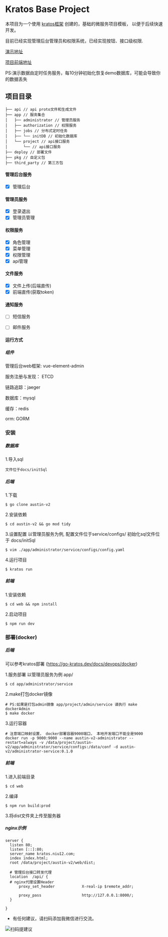 # Kratos Base Project

本项目为一个使用 [kratos框架](https://github.com/go-kratos/kratos) 创建的，基础的微服务项目模板，
以便于后续快速开发。

目前已经实现管理后台管理员和权限系统，已经实现按钮、接口级权限. 

[演示地址](http://kratos.niu12.com/#/system/adminstrator)

[项目前端地址](https://austin-v2-frontend)

PS:演示数据由定时任务服务，每10分钟初始化恢复demo数据库，可能会导致你的数据丢失
## 项目目录

```
├── api // api proto文件和生成文件
├── app // 服务集合
│   ├── administrator // 管理员服务
│   ├── authorization // 权限服务
│   ├── jobs // 分布式定时任务
│   ├── └── initDB // 初始化数据库
│   └── project // api接口服务
│       └── // api接口服务
├── deploy // 部署文件
├── pkg // 自定义包
├── third_party // 第三方包
```

#### 管理后台服务
- [x]  管理后台

#### 管理员服务
- [x]  登录退出
- [x]  管理员管理

#### 权限服务
- [x]  角色管理
- [x]  菜单管理
- [x]  权限管理
- [x]  api管理

#### 文件服务
- [x]  文件上传(后端直传)
- [x]  前端直传(获取token)

#### 通知服务
- [ ] 短信服务
- [ ] 邮件服务


#### 运行方式

##### 组件
管理后台web框架: vue-element-admin

服务注册与发现： ETCD

链路追踪：jaeger

数据库：mysql

缓存：redis

orm: GORM



### 安装
##### 数据库
1.导入sql
```
文件位于docs/initSql
```

##### 后端
1.下载
```
$ go clone austin-v2
```

2.安装依赖
```
$ cd austin-v2 && go mod tidy
```

3.设置配置 以管理员服务为例, 配置文件位于service/configs/  初始化sql文件位于 docs/initSql
```
$ vim ./app/administrator/service/configs/config.yaml
```

4.运行项目
```
$ kratos run
```

##### 前端
1.安装依赖
```
$ cd web && npm install
```

2.启动项目
```
$ npm run dev
```

### 部署(docker)
##### 后端
可以参考kratos部署 (https://go-kratos.dev/docs/devops/docker)

1.服务部署 以管理员服务为例 app/
```
$ cd app/administrator/service
```
2.make打包docker镜像
```
# PS:如果是打包admin镜像 app/project/admin/service 请执行 make dockerAdmin
$ make docker
```
3.运行容器 
```
# 注意端口映射设置， docker部署容器9000端口， 本地开发端口不能全是9000
docker run -p 9000:9000 --name austin-v2-administrator --restart=always -v /data/project/austin-v2/app/administrator/service/configs:/data/conf -d austin-v2/administrator-service:0.1.0
```
##### 前端
1.进入前端目录
```
$ cd web
```
2.编译
```
$ npm run build:prod
```
3.将dist文件夹上传至服务器

##### nginx示例
```
server {
  listen 80;
  listen [::]:80;
  server_name kratos.niu12.com;
  index index.html;
  root /data/project/austin-v2/web/dist;

  # 管理后台接口转发代理
  location  /api/ {
  # nginx代理设置Header
      proxy_set_header            X-real-ip $remote_addr;

      proxy_pass                  http://127.0.0.1:8000/;
  }

}
```

* 有任何建议，请扫码添加我微信进行交流。

![扫码提建议](https://austin-v2.oss-cn-hangzhou.aliyuncs.com/f8f5dacdf87cf358c98c9eb60ce2a13.jpg)
